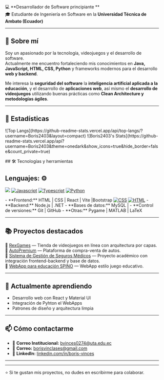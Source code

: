 💻 **Desarrollador de Software principiante **  
🎓 Estudiante de Ingeniería en Software en la **Universidad Técnica de Ambato (Ecuador)**  

---

## 🚀 Sobre mí

Soy un apasionado por la tecnología, videojuegos y el desarrollo de software.  
Actualmente me encuentro fortaleciendo mis conocimientos en **Java, JavaScript, HTML, CSS, Python** y frameworks modernos para el desarrollo **web y backend**.  

Me interesa la **seguridad del software** la **inteligencia artificial aplicada a la educación**, y el desarrollo de **aplicaciones web**, así mismo el **desarrollo de videojuegos** utilizando buenas prácticas como **Clean Architecture y metodologías ágiles**.

---
## 💼 Estadísticas
<p class="center-text">
  ![Top Langs](https://github-readme-stats.vercel.app/api/top-langs/?username=Boris2403&layout=compact)
  ![Boris2403's Stats](https://github-readme-stats.vercel.app/api?username=Boris2403&theme=onedark&show_icons=true&hide_border=false&count_private=true)
</p>
## 🛠️ Tecnologías y herramientas

## **Lenguajes:** ⚙️

<p> 
  <a>
  <img src="https://img.shields.io/badge/tailwindcss-%2338B2AC.svg?style=for-the-badge&logo=tailwind-css&logoColor=white">
  </a>
  <a href="#"><img alt="Javascript" src="https://img.shields.io/badge/JavaScript-323330?style=for-the-badge&logo=javascript&logoColor=F7DF1E"></a>
  <a href="#"><img alt="Typescript" src="https://img.shields.io/badge/TypeScript-007ACC?style=for-the-badge&logo=typescript&logoColor=white"></a>
  <a href="#"><img alt="Python" src="https://img.shields.io/badge/Python-FFD43B?style=for-the-badge&logo=python&logoColor=blue"></a>

</p>
- **Frontend:** HTML | CSS | React | Vite |Bootstrap  
  <a href="#"><img alt="CSS" src="https://img.shields.io/badge/CSS3-1572B6?style=for-the-badge&logo=css3&logoColor=white"></a>
  <a href="#"><img alt="HTML" src="https://img.shields.io/badge/html5-%23E34F26.svg?style=for-the-badge&logo=html5&logoColor=white"></a>
- **Backend:** Node.js | .NET  
- **Bases de datos:** MySQL |
- **Control de versiones:** Git | GitHub  
- **Otras:** Pygame | MATLAB | LaTeX  

---

## 📚 Proyectos destacados
🔹 [RexGames](https://github.com/Boris2403/RexGames) — Tienda de videojuegos en línea con arquitectura por capas.  
🔹 [AutoPremium](https://github.com/jonathan-jiron/AutoPremium) — Plataforma de compra-venta de autos.  
🔹 [Sistema de Gestión de Seguros Médicos](https://github.com/MateoAuz/SegurosApp) — Proyecto académico con integración frontend-backend y base de datos.  
🔹 [WebApp para educación SPINO](https://github.com/usuario/TowerDefense) — WebApp estilo juego educativo.

---

## 🌱 Actualmente aprendiendo

- Desarrollo web con React y Material UI  
- Integración de Pyhton el WebApps
- Patrones de diseño y arquitectura limpia  

---

## 📫 Cómo contactarme

- 📧 **Correo Institucional:** bvinces0274@uta.edu.ec
- 📧 **Correo:** borisvinclases@gmail.com
- 💼 **LinkedIn:** [linkedin.com/in/boris-vinces](https://www.linkedin.com/in/boris-vinces-698296305) 


---

---

⭐ Si te gustan mis proyectos, no dudes en escribirme para colaborar.

